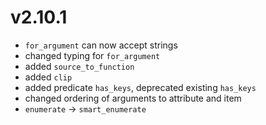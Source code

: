 # v2.10.1

* `for_argument` can now accept strings
* changed typing for `for_argument`
* added `source_to_function`
* added `clip`
* added predicate `has_keys`, deprecated
  existing `has_keys`
* changed ordering of arguments to attribute and item
* `enumerate` -> `smart_enumerate`
